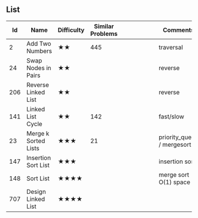 ## List
| Id  | Name                 | Difficulty | Similar Problems |   |   |   |   |   |   | Comments                   |
|-----|----------------------|------------|------------------|---|---|---|---|---|---|----------------------------|
| 2   | Add Two Numbers      | ★★         | 445              |   |   |   |   |   |   | traversal                  |
| 24  | Swap Nodes in Pairs  | ★★         |                  |   |   |   |   |   |   | reverse                    |
| 206 | Reverse Linked List  | ★★         |                  |   |   |   |   |   |   | reverse                    |
| 141 | Linked List Cycle    | ★★         | 142              |   |   |   |   |   |   | fast/slow                  |
| 23  | Merge k Sorted Lists | ★★★        | 21               |   |   |   |   |   |   | priority_queue / mergesort |
| 147 | Insertion Sort List  | ★★★        |                  |   |   |   |   |   |   | insertion sort             |
| 148 | Sort List            | ★★★★       |                  |   |   |   |   |   |   | merge sort O(1) space      |
| 707 | Design Linked List   | ★★★★       |                  |   |   |   |   |   |   |                            |
